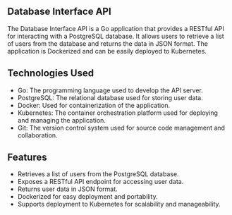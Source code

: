 ## Database Interface API

The Database Interface API is a Go application that provides a RESTful API for interacting with a PostgreSQL database. It allows users to retrieve a list of users from the database and returns the data in JSON format. The application is Dockerized and can be easily deployed to Kubernetes.

## Technologies Used
   - Go: The programming language used to develop the API server.
   - PostgreSQL: The relational database used for storing user data.
   - Docker: Used for containerization of the application.
   - Kubernetes: The container orchestration platform used for deploying and managing the application.
   - Git: The version control system used for source code management and collaboration.
## Features
   - Retrieves a list of users from the PostgreSQL database.
   - Exposes a RESTful API endpoint for accessing user data.
   - Returns user data in JSON format.
   - Dockerized for easy deployment and portability.
   - Supports deployment to Kubernetes for scalability and manageability.
